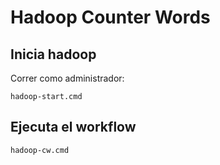 # Hadoop Counter Words

## Inicia hadoop
Correr como administrador:
```
hadoop-start.cmd
```

## Ejecuta el workflow
```
hadoop-cw.cmd
```
